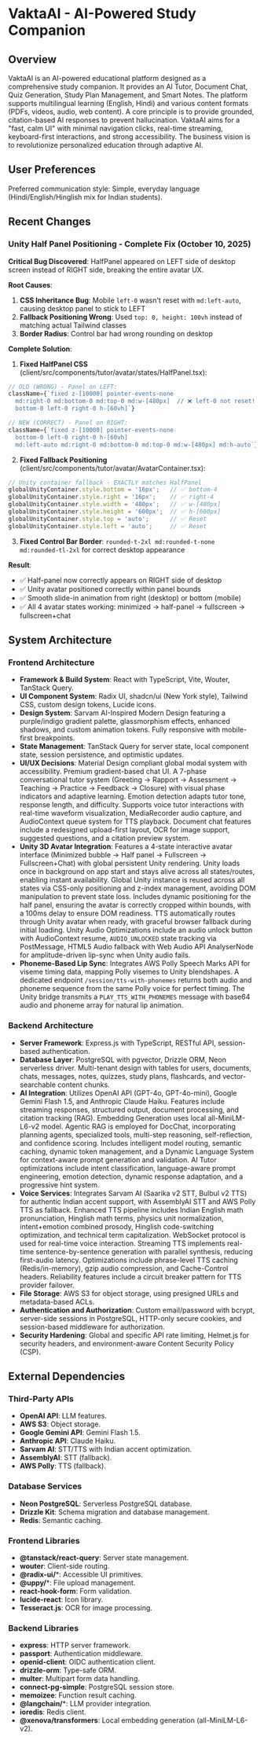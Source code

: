 # VaktaAI - AI-Powered Study Companion

## Overview
VaktaAI is an AI-powered educational platform designed as a comprehensive study companion. It provides an AI Tutor, Document Chat, Quiz Generation, Study Plan Management, and Smart Notes. The platform supports multilingual learning (English, Hindi) and various content formats (PDFs, videos, audio, web content). A core principle is to provide grounded, citation-based AI responses to prevent hallucination. VaktaAI aims for a "fast, calm UI" with minimal navigation clicks, real-time streaming, keyboard-first interactions, and strong accessibility. The business vision is to revolutionize personalized education through adaptive AI.

## User Preferences
Preferred communication style: Simple, everyday language (Hindi/English/Hinglish mix for Indian students).

## Recent Changes

### Unity Half Panel Positioning - Complete Fix (October 10, 2025)

**Critical Bug Discovered**: HalfPanel appeared on LEFT side of desktop screen instead of RIGHT side, breaking the entire avatar UX.

**Root Causes**:
1. **CSS Inheritance Bug**: Mobile `left-0` wasn't reset with `md:left-auto`, causing desktop panel to stick to LEFT
2. **Fallback Positioning Wrong**: Used `top: 0, height: 100vh` instead of matching actual Tailwind classes
3. **Border Radius**: Control bar had wrong rounding on desktop

**Complete Solution**:

1. **Fixed HalfPanel CSS** (client/src/components/tutor/avatar/states/HalfPanel.tsx):
```typescript
// OLD (WRONG) - Panel on LEFT:
className={`fixed z-[10000] pointer-events-none
  md:right-0 md:bottom-0 md:top-0 md:w-[480px]  // ❌ left-0 not reset!
  bottom-0 left-0 right-0 h-[60vh]`}

// NEW (CORRECT) - Panel on RIGHT:
className={`fixed z-[10000] pointer-events-none
  bottom-0 left-0 right-0 h-[60vh]
  md:left-auto md:right-0 md:bottom-0 md:top-0 md:w-[480px] md:h-auto`}  // ✅ Reset left!
```

2. **Fixed Fallback Positioning** (client/src/components/tutor/avatar/AvatarContainer.tsx):
```typescript
// Unity container fallback - EXACTLY matches HalfPanel
globalUnityContainer.style.bottom = '16px';   // ✅ bottom-4
globalUnityContainer.style.right = '16px';    // ✅ right-4
globalUnityContainer.style.width = '480px';   // ✅ w-[480px]
globalUnityContainer.style.height = '600px';  // ✅ h-[600px]
globalUnityContainer.style.top = 'auto';      // ✅ Reset
globalUnityContainer.style.left = 'auto';     // ✅ Reset
```

3. **Fixed Control Bar Border**: `rounded-t-2xl md:rounded-t-none md:rounded-tl-2xl` for correct desktop appearance

**Result**: 
- ✅ Half-panel now correctly appears on RIGHT side of desktop
- ✅ Unity avatar positioned correctly within panel bounds
- ✅ Smooth slide-in animation from right (desktop) or bottom (mobile)
- ✅ All 4 avatar states working: minimized → half-panel → fullscreen → fullscreen+chat

## System Architecture

### Frontend Architecture
*   **Framework & Build System**: React with TypeScript, Vite, Wouter, TanStack Query.
*   **UI Component System**: Radix UI, shadcn/ui (New York style), Tailwind CSS, custom design tokens, Lucide icons.
*   **Design System**: Sarvam AI-Inspired Modern Design featuring a purple/indigo gradient palette, glassmorphism effects, enhanced shadows, and custom animation tokens. Fully responsive with mobile-first breakpoints.
*   **State Management**: TanStack Query for server state, local component state, session persistence, and optimistic updates.
*   **UI/UX Decisions**: Material Design compliant global modal system with accessibility. Premium gradient-based chat UI. A 7-phase conversational tutor system (Greeting → Rapport → Assessment → Teaching → Practice → Feedback → Closure) with visual phase indicators and adaptive learning. Emotion detection adapts tutor tone, response length, and difficulty. Supports voice tutor interactions with real-time waveform visualization, MediaRecorder audio capture, and AudioContext queue system for TTS playback. Document chat features include a redesigned upload-first layout, OCR for image support, suggested questions, and a citation preview system.
*   **Unity 3D Avatar Integration**: Features a 4-state interactive avatar interface (Minimized bubble → Half panel → Fullscreen → Fullscreen+Chat) with global persistent Unity rendering. Unity loads once in background on app start and stays alive across all states/routes, enabling instant availability. Global Unity instance is reused across all states via CSS-only positioning and z-index management, avoiding DOM manipulation to prevent state loss. Includes dynamic positioning for the half panel, ensuring the avatar is correctly cropped within bounds, with a 100ms delay to ensure DOM readiness. TTS automatically routes through Unity avatar when ready, with graceful browser fallback during initial loading. Unity Audio Optimizations include an audio unlock button with AudioContext resume, `AUDIO_UNLOCKED` state tracking via PostMessage, HTML5 Audio fallback with Web Audio API AnalyserNode for amplitude-driven lip-sync when Unity audio fails.
*   **Phoneme-Based Lip Sync**: Integrates AWS Polly Speech Marks API for viseme timing data, mapping Polly visemes to Unity blendshapes. A dedicated endpoint `/session/tts-with-phonemes` returns both audio and phoneme sequence from the same Polly voice for perfect timing. The Unity bridge transmits a `PLAY_TTS_WITH_PHONEMES` message with base64 audio and phoneme array for natural lip animation.

### Backend Architecture
*   **Server Framework**: Express.js with TypeScript, RESTful API, session-based authentication.
*   **Database Layer**: PostgreSQL with pgvector, Drizzle ORM, Neon serverless driver. Multi-tenant design with tables for users, documents, chats, messages, notes, quizzes, study plans, flashcards, and vector-searchable content chunks.
*   **AI Integration**: Utilizes OpenAI API (GPT-4o, GPT-4o-mini), Google Gemini Flash 1.5, and Anthropic Claude Haiku. Features include streaming responses, structured output, document processing, and citation tracking (RAG). Embedding Generation uses local all-MiniLM-L6-v2 model. Agentic RAG is employed for DocChat, incorporating planning agents, specialized tools, multi-step reasoning, self-reflection, and confidence scoring. Includes intelligent model routing, semantic caching, dynamic token management, and a Dynamic Language System for context-aware prompt generation and validation. AI Tutor optimizations include intent classification, language-aware prompt engineering, emotion detection, dynamic response adaptation, and a progressive hint system.
*   **Voice Services**: Integrates Sarvam AI (Saarika v2 STT, Bulbul v2 TTS) for authentic Indian accent support, with AssemblyAI STT and AWS Polly TTS as fallback. Enhanced TTS pipeline includes Indian English math pronunciation, Hinglish math terms, physics unit normalization, intent+emotion combined prosody, Hinglish code-switching optimization, and technical term capitalization. WebSocket protocol is used for real-time voice interaction. Streaming TTS implements real-time sentence-by-sentence generation with parallel synthesis, reducing first-audio latency. Optimizations include phrase-level TTS caching (Redis/in-memory), gzip audio compression, and Cache-Control headers. Reliability features include a circuit breaker pattern for TTS provider failover.
*   **File Storage**: AWS S3 for object storage, using presigned URLs and metadata-based ACLs.
*   **Authentication and Authorization**: Custom email/password with bcrypt, server-side sessions in PostgreSQL, HTTP-only secure cookies, and session-based middleware for authorization.
*   **Security Hardening**: Global and specific API rate limiting, Helmet.js for security headers, and environment-aware Content Security Policy (CSP).

## External Dependencies

### Third-Party APIs
*   **OpenAI API**: LLM features.
*   **AWS S3**: Object storage.
*   **Google Gemini API**: Gemini Flash 1.5.
*   **Anthropic API**: Claude Haiku.
*   **Sarvam AI**: STT/TTS with Indian accent optimization.
*   **AssemblyAI**: STT (fallback).
*   **AWS Polly**: TTS (fallback).

### Database Services
*   **Neon PostgreSQL**: Serverless PostgreSQL database.
*   **Drizzle Kit**: Schema migration and database management.
*   **Redis**: Semantic caching.

### Frontend Libraries
*   **@tanstack/react-query**: Server state management.
*   **wouter**: Client-side routing.
*   **@radix-ui/***: Accessible UI primitives.
*   **@uppy/***: File upload management.
*   **react-hook-form**: Form validation.
*   **lucide-react**: Icon library.
*   **Tesseract.js**: OCR for image processing.

### Backend Libraries
*   **express**: HTTP server framework.
*   **passport**: Authentication middleware.
*   **openid-client**: OIDC authentication client.
*   **drizzle-orm**: Type-safe ORM.
*   **multer**: Multipart form data handling.
*   **connect-pg-simple**: PostgreSQL session store.
*   **memoizee**: Function result caching.
*   **@langchain/***: LLM provider integration.
*   **ioredis**: Redis client.
*   **@xenova/transformers**: Local embedding generation (all-MiniLM-L6-v2).